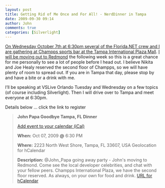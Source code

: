 ```yaml
---
layout: post
title: Getting Rid of Me Once and For All! - NerdDinner in Tampa
date: 2009-09-30 09:14
author: John
comments: true
categories: [Silverlight]
---
```

<p><a href="http://www.nerddinner.com/1103">On Wednesday October 7th at 6:30pm several of the Florida.NET crew and I are gathering at Champps sports bar at the Tampa International Plaza Mall</a>. <a href="/silverlight/next-stop-redmond-wa/">I will be moving out to Redmond</a> the following week so this is a great chance for me personally to see a lot of people before I head out. I believe Nikita and Joe Healy reserved the second floor of Champps, so we will have plenty of room to spread out. If you are in Tampa that day, please stop by and have a bite or a drink with me.</p>  <p>I’ll be speaking at VSLive Orlando Tuesday and Wednesday on a few topics (of course including Silverlight). Then I will drive over to Tampa and meet everyone at 6:30pm.</p>  <p>Details below … click the link to register</p>  <blockquote>   <p><strong>John Papa Goodbye Tampa, FL Dinner</strong></p>    <p><a href="http://feeds.technorati.com/events/http://www.nerddinner.com/1103">Add event to your calendar (iCal) </a></p>    <p><strong>When:</strong> <abbr>Oct 07, 2009 <strong>@</strong> 6:30 PM </abbr></p>    <p><strong>Where:</strong> 2223 North West Shore, Tampa, FL 33607, USA <abbr>Geolocation for hCalendar</abbr></p>    <p><strong>Description:</strong> @John_Papa going away party - John's moving to Redmond. Come see the local developer celebrities, and chat with your fellow peers. Champps International Plaza, we have the second floor reserved. As always, on your own for food and drink. <a href="http://www.nerddinner.com/1103">URL for hCalendar</a></p></blockquote>

